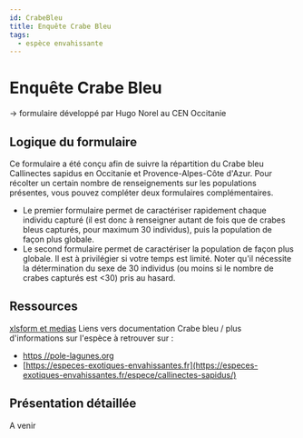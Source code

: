 ```yaml
---
id: CrabeBleu
title: Enquête Crabe Bleu
tags:
  - espèce envahissante
---
```

# Enquête Crabe Bleu

-> formulaire développé par Hugo Norel au CEN Occitanie

## Logique du formulaire

Ce formulaire a été conçu afin de suivre la répartition du Crabe bleu Callinectes sapidus en Occitanie et Provence-Alpes-Côte d'Azur. Pour récolter un certain nombre de renseignements sur les populations présentes, vous pouvez compléter deux formulaires complémentaires.

- Le premier formulaire permet de caractériser rapidement chaque individu capturé (il est donc à renseigner autant de fois que de crabes bleus capturés, pour maximum 30 individus), puis la population de façon plus globale.
- Le second formulaire permet de caractériser la population de façon plus globale. Il est à privilégier si votre temps est limité. Noter qu'il nécessite la détermination du sexe de 30 individus (ou moins si le nombre de crabes capturés est <30) pris au hasard.

## Ressources

[xlsform et medias](../fichiers/CrabeBleu)
Liens vers documentation Crabe bleu / plus d'informations sur l'espèce à retrouver sur :

- [https //pole-lagunes.org](https://pole-lagunes.org/en-action/coord-crabe-bleu)
- [https://especes-exotiques-envahissantes.fr](https://especes-exotiques-envahissantes.fr/espece/callinectes-sapidus/)

## Présentation détaillée

A venir
